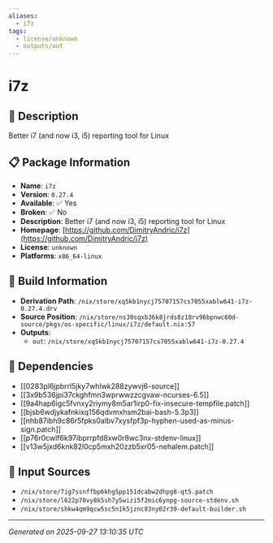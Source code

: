 ```yaml
---
aliases:
  - i7z
tags:
  - license/unknown
  - outputs/out
---
```


# i7z

## 📝 Description

Better i7 (and now i3, i5) reporting tool for Linux

## 📋 Package Information

- **Name**: `i7z`
- **Version**: `0.27.4`
- **Available**: ✅ Yes
- **Broken**: ✅ No
- **Description**: Better i7 (and now i3, i5) reporting tool for Linux
- **Homepage**: [https://github.com/DimitryAndric/i7z](https://github.com/DimitryAndric/i7z)
- **License**: `unknown`
- **Platforms**: `x86_64-linux`

## 🔧 Build Information

- **Derivation Path**: `/nix/store/xq5kb1nycj75707157cs7055xablw641-i7z-0.27.4.drv`
- **Source Position**: `/nix/store/ns30sqxb36k8jrds8z18rv96bpnwc60d-source/pkgs/os-specific/linux/i7z/default.nix:57`
- **Outputs**:
  - `out`:  `/nix/store/xq5kb1nycj75707157cs7055xablw641-i7z-0.27.4`

## 🔗 Dependencies

- [[0283pl6jpbrrl5jky7whlwk288zywvj6-source]]
- [[3x9b536jpi37ckghfmn3wprwwzzcgvaw-ncurses-6.5]]
- [[9a4hap6igc5fvnxy2riymy8m5ar1irp0-fix-insecure-tempfile.patch]]
- [[bjsb6wdjykafnkixq156qdvmxhsm2bai-bash-5.3p3]]
- [[nhb87ibh9c86r5fpks0albv7xysfpf3p-hyphen-used-as-minus-sign.patch]]
- [[p76r0cwlf6k97ibprrpfd8xw0r8wc3nx-stdenv-linux]]
- [[v13w5jxd6knk82l0cp5mxh20zzb5xr05-nehalem.patch]]

## 📁 Input Sources

- `/nix/store/7ig7ssnffbp6khg5pp151dcabw2dhpg8-qt5.patch`
- `/nix/store/l622p70vy8k5sh7y5wizi5f2mic6ynpg-source-stdenv.sh`
- `/nix/store/shkw4qm9qcw5sc5n1k5jznc83ny02r39-default-builder.sh`

---
*Generated on 2025-09-27 13:10:35 UTC*
